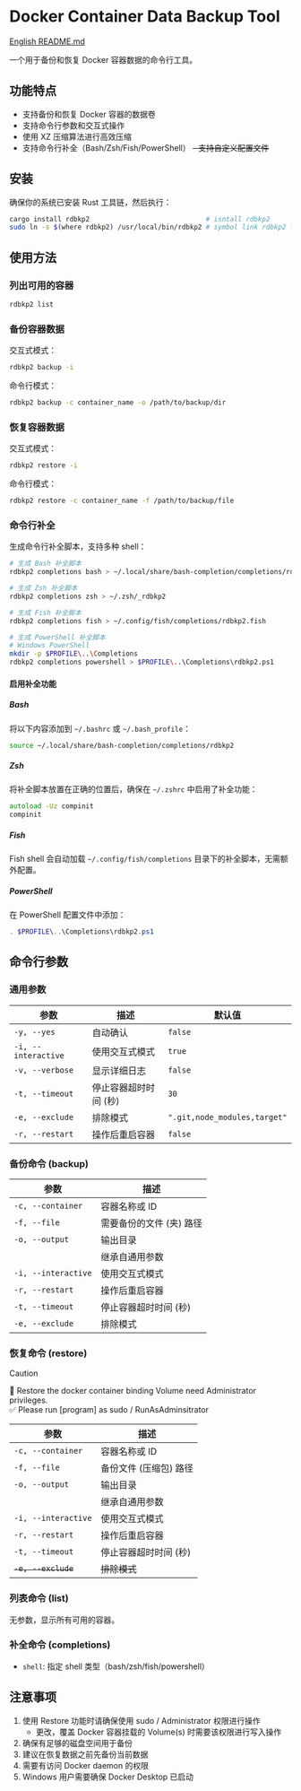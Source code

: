 # Docker Container Data Backup Tool

[English README.md](./README.md)

一个用于备份和恢复 Docker 容器数据的命令行工具。

## 功能特点

- 支持备份和恢复 Docker 容器的数据卷
- 支持命令行参数和交互式操作
- 使用 XZ 压缩算法进行高效压缩
- 支持命令行补全（Bash/Zsh/Fish/PowerShell）
~~- 支持自定义配置文件~~

## 安装

确保你的系统已安装 Rust 工具链，然后执行：

```bash
cargo install rdbkp2                             # isntall rdbkp2
sudo ln -s $(where rdbkp2) /usr/local/bin/rdbkp2 # symbol link rdbkp2 for sudo execuation
```

## 使用方法

### 列出可用的容器

```bash
rdbkp2 list
```

### 备份容器数据

交互式模式：

```bash
rdbkp2 backup -i
```

命令行模式：

```bash
rdbkp2 backup -c container_name -o /path/to/backup/dir
```

### 恢复容器数据

交互式模式：

```bash
rdbkp2 restore -i
```

命令行模式：

```bash
rdbkp2 restore -c container_name -f /path/to/backup/file
```

### 命令行补全

生成命令行补全脚本，支持多种 shell：

```bash
# 生成 Bash 补全脚本
rdbkp2 completions bash > ~/.local/share/bash-completion/completions/rdbkp2

# 生成 Zsh 补全脚本
rdbkp2 completions zsh > ~/.zsh/_rdbkp2

# 生成 Fish 补全脚本
rdbkp2 completions fish > ~/.config/fish/completions/rdbkp2.fish

# 生成 PowerShell 补全脚本
# Windows PowerShell
mkdir -p $PROFILE\..\Completions
rdbkp2 completions powershell > $PROFILE\..\Completions\rdbkp2.ps1
```

#### 启用补全功能

##### Bash

将以下内容添加到 `~/.bashrc` 或 `~/.bash_profile`：

```bash
source ~/.local/share/bash-completion/completions/rdbkp2
```

##### Zsh

将补全脚本放置在正确的位置后，确保在 `~/.zshrc` 中启用了补全功能：

```zsh
autoload -Uz compinit
compinit
```

##### Fish

Fish shell 会自动加载 `~/.config/fish/completions` 目录下的补全脚本，无需额外配置。

##### PowerShell

在 PowerShell 配置文件中添加：

```powershell
. $PROFILE\..\Completions\rdbkp2.ps1
```

## 命令行参数

### 通用参数

| 参数                | 描述                    | 默认值                         |
|---------------------|-------------------------|--------------------------------|
| `-y, --yes`         | 自动确认                | `false`                        |
| `-i, --interactive` | 使用交互式模式          | `true`                         |
| `-v, --verbose`     | 显示详细日志            | `false`                        |
| `-t, --timeout`     | 停止容器超时时间 (秒)   | `30`                           |
| `-e, --exclude`     | 排除模式                | `".git,node_modules,target"`   |
| `-r, --restart`     | 操作后重启容器          | `false`                        |

### 备份命令 (backup)

| 参数                | 描述                    |
|---------------------|-------------------------|
| `-c, --container`   | 容器名称或 ID           |
| `-f, --file`        | 需要备份的文件 (夹) 路径|
| `-o, --output`      | 输出目录                |
|                     | 继承自通用参数          |
| `-i, --interactive` | 使用交互式模式          |
| `-r, --restart`     | 操作后重启容器          |
| `-t, --timeout`     | 停止容器超时时间 (秒)   |
| `-e, --exclude`     | 排除模式                |

### 恢复命令 (restore)

> [!CAUTION]
> 💖 Restore the docker container binding Volume need Administrator privileges. <br>
> ✅ Please run [program] as sudo / RunAsAdminsitrator 

| 参数                | 描述                    |
|---------------------|-------------------------|
| `-c, --container`   | 容器名称或 ID           |
| `-f, --file`        | 备份文件 (压缩包) 路径  |
| `-o, --output`      | 输出目录                |
|                     | 继承自通用参数          |
| `-i, --interactive` | 使用交互式模式          |
| `-r, --restart`     | 操作后重启容器          |
| `-t, --timeout`     | 停止容器超时时间 (秒)   |
| ~~`-e, --exclude`~~ | ~~排除模式~~            |

### 列表命令 (list)

无参数，显示所有可用的容器。

### 补全命令 (completions)

- `shell`: 指定 shell 类型（bash/zsh/fish/powershell）

## 注意事项

1. 使用 Restore 功能时请确保使用 sudo / Administrator 权限进行操作
    - 更改，覆盖 Docker 容器挂载的 Volume(s) 时需要该权限进行写入操作 
1. 确保有足够的磁盘空间用于备份
2. 建议在恢复数据之前先备份当前数据
3. 需要有访问 Docker daemon 的权限
4. Windows 用户需要确保 Docker Desktop 已启动
